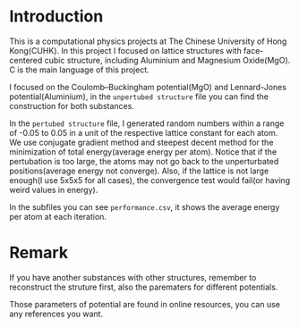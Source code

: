 # Introduction

This is a computational physics projects at The Chinese University of Hong Kong(CUHK). In this project I focused on lattice structures with face-centered cubic structure, including Aluminium and Magnesium Oxide(MgO). C is the main language of this project.

I focused on the Coulomb–Buckingham potential(MgO) and Lennard-Jones potential(Aluminium), in the `unpertubed structure` file you can find the construction for both substances.

In the `pertubed structure` file, I generated random numbers within a range of -0.05 to 0.05 in a unit of the respective lattice constant for each atom. We use conjugate gradient method and steepest decent method for the minimization of total energy(average energy per atom). Notice that if the pertubation is too large, the atoms may not go back to the unperturbated positions(average energy not converge). Also, if the lattice is not large enough(I use 5x5x5 for all cases), the convergence test would fail(or having weird values in energy).

In the subfiles you can see `performance.csv`, it shows the average energy per atom at each iteration.



# Remark
If you have another substances with other structures, remember to reconstruct the struture first, also the parematers for different potentials.

Those parameters of potential are found in online resources, you can use any references you want.

